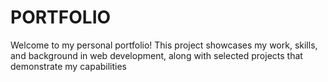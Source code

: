 # PORTFOLIO
Welcome to my personal portfolio! This project showcases my work, skills, and background in web development, along with selected projects that demonstrate my capabilities
